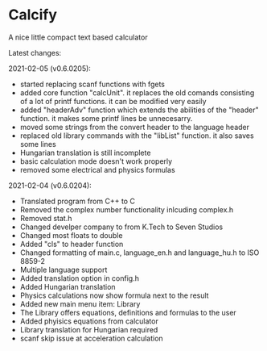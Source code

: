 # Calcify
A nice little compact text based calculator

Latest changes:

2021-02-05 (v0.6.0205):
- started replacing scanf functions with fgets
- added core function "calcUnit". it replaces the old comands consisting of a lot of printf functions. it can be modified very easily
- added "headerAdv" function which extends the abilities of the "header" function. it makes some printf lines be unnecesarry.
- moved some strings from the convert header to the language header
- replaced old library commands with the "libList" function. it also saves some lines
- Hungarian translation is still incomplete
- basic calculation mode doesn't work properly
- removed some electrical and physics formulas

2021-02-04 (v0.6.0204):
- Translated program from C++ to C
- Removed the complex number functionality inlcuding complex.h
- Removed stat.h
- Changed develper company to from K.Tech to Seven Studios
- Changed most floats to double
- Added "cls" to header function
- Changed formatting of main.c, language_en.h and language_hu.h to ISO 8859-2
- Multiple language support
- Added translation option in config.h
- Added Hungarian translation
- Physics calculations now show formula next to the result
- Added new main menu item: Library
- The Library offers equations, definitions and formulas to the user
- Added phyisics equations from calculator
- Library translation for Hungarian required
- scanf skip issue at acceleration calculation
